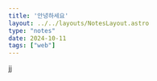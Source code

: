 ```yaml
---
title: '안녕하세요'
layout: ../../layouts/NotesLayout.astro
type: "notes"
date: 2024-10-11
tags: ["web"]
---
```

jj